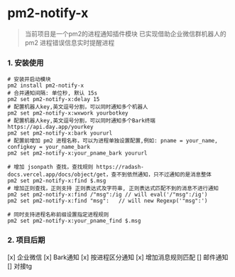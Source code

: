 # pm2-notify-x

> 当前项目是一个pm2的进程通知插件模块
> 已实现借助企业微信群机器人的 pm2 进程错误信息实时提醒进程

### 1. 安装使用
```
# 安装并启动模块
pm2 install pm2-notify-x
# 合并通知间隔: 单位秒, 默认 15s
pm2 set pm2-notify-x:delay 15
# 配置机器人key,英文逗号分割，可以同时通知多个机器人
pm2 set pm2-notify-x:wxwork yourbotkey
# 配置机器人key,英文逗号分割，可以同时通知多个Bark终端 https://api.day.app/yourkey
pm2 set pm2-notify-x:bark yoururl
# 配置前增加 pm2 进程名称，可以为进程单独设置配置,例如: pname = your_name, configkey = your_name_bark
pm2 set pm2-notify-x:your_pname_bark yoururl

# 增加 jsonpath 查找，查找规则 https://radash-docs.vercel.app/docs/object/get，查不到依然通知，只不过通知的是消息整体
pm2 set pm2-notify-x:find $.msg
# 增加正则查找，正则支持 正则表达式及字符串, 正则表达式匹配不到的消息不进行通知
pm2 set pm2-notify-x:find /"msg":/ig // will eval('/"msg":/ig')
pm2 set pm2-notify-x:find "msg":   // will new Regexp('"msg":')

# 同时支持进程名称前缀设置指定进程规则
pm2 set pm2-notify-x:your_pname_find $.msg
```

### 2. 项目后期

[x] 企业微信
[x] Bark通知
[x] 按进程区分通知
[x] 增加消息规则匹配
[] 邮件通知
[] 对接tg
